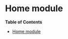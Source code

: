 # Home module

<!-- START doctoc generated TOC please keep comment here to allow auto update -->
<!-- DON'T EDIT THIS SECTION, INSTEAD RE-RUN doctoc TO UPDATE -->
**Table of Contents**

- [Home module](#home-module)

<!-- END doctoc generated TOC please keep comment here to allow auto update -->
